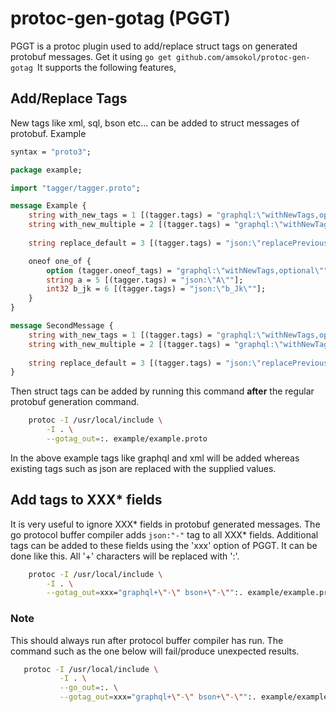 # protoc-gen-gotag (PGGT)

PGGT is a protoc plugin used to add/replace struct tags on generated protobuf messages.
Get  it using ```go get github.com/amsokol/protoc-gen-gotag ```It supports the following features,

## Add/Replace Tags

New tags like xml, sql, bson etc... can be added to struct messages of protobuf. Example
```proto
syntax = "proto3";

package example;

import "tagger/tagger.proto";

message Example {
    string with_new_tags = 1 [(tagger.tags) = "graphql:\"withNewTags,optional\"" ];
    string with_new_multiple = 2 [(tagger.tags) = "graphql:\"withNewTags,optional\" xml:\"multi,omitempty\"" ];
    
    string replace_default = 3 [(tagger.tags) = "json:\"replacePrevious\""] ; 

    oneof one_of {
        option (tagger.oneof_tags) = "graphql:\"withNewTags,optional\"";
        string a = 5 [(tagger.tags) = "json:\"A\""];
        int32 b_jk = 6 [(tagger.tags) = "json:\"b_Jk\""];
    }
}

message SecondMessage {
    string with_new_tags = 1 [(tagger.tags) = "graphql:\"withNewTags,optional\"" ];
    string with_new_multiple = 2 [(tagger.tags) = "graphql:\"withNewTags,optional\" xml:\"multi,omitempty\"" ];
    
    string replace_default = 3 [(tagger.tags) = "json:\"replacePrevious\""] ; 
}
``` 

Then struct tags can be added by running this command **after** the regular protobuf generation command.
```bash
    protoc -I /usr/local/include \
    	-I . \
    	--gotag_out=:. example/example.proto
```

In the above example tags like graphql and xml will be added whereas existing tags such as json are replaced with the supplied values. 

## Add tags to XXX* fields

It is very useful to ignore XXX* fields in protobuf generated messages. The go protocol buffer compiler adds ```json:"-"``` tag to all XXX* fields. Additional tags can be added to these fields using the 'xxx' option of PGGT. It can be done like this. All '+' characters will be replaced with ':'.

```bash
    protoc -I /usr/local/include \
    	-I . \
    	--gotag_out=xxx="graphql+\"-\" bson+\"-\"":. example/example.proto
```

### Note
 
 This should always run after protocol buffer compiler has run. The command such as the one below will fail/produce unexpected results.
 ```bash
    protoc -I /usr/local/include \
        	-I . \
        	--go_out=:. \
        	--gotag_out=xxx="graphql+\"-\" bson+\"-\"":. example/example.proto
``` 
